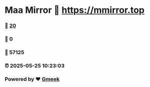 # Maa Mirror :link: https://mmirror.top 
### :page_facing_up: [20](https://mmirror.top/tag.html) 
### :speech_balloon: 0 
### :hibiscus: 57125 
### :alarm_clock: 2025-05-25 10:23:03 
### Powered by :heart: [Gmeek](https://github.com/Meekdai/Gmeek)
